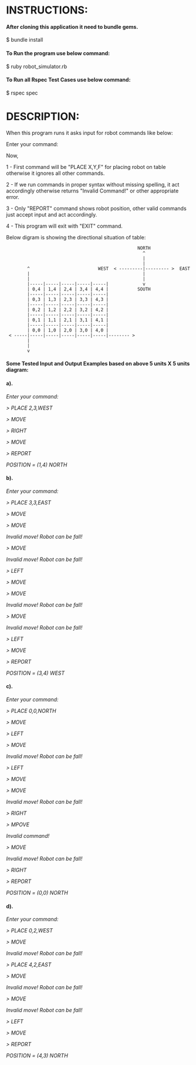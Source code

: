 # INSTRUCTIONS:

#### After cloning this application it need to bundle gems.
$ bundle install

#### To Run the program use below command:
$ ruby robot_simulator.rb

#### To Run all Rspec Test Cases use below command:
$ rspec spec


# DESCRIPTION:

When this program runs it asks input for robot commands like below:

Enter your command:
>

Now,

1 - First command will be "PLACE X,Y,F" for placing robot on table otherwise it ignores all other commands.

2 - If we run commands in proper syntax without missing spelling, it act accordingly otherwise returns "Invalid Command!" or other appropriate error.

3 - Only "REPORT" command shows robot position, other valid commands just accept input and act accordingly.

4 - This program will exit with "EXIT" command.

Below digram is showing the directional situation of table:

                                                      NORTH
                                                        ^
                                                        |
                                                        |
            ^                          WEST  < ---------|--------- >  EAST
            |                                           |
            |                                           |
            |-----|-----|-----|-----|-----|             v
            | 0,4 | 1,4 | 2,4 | 3,4 | 4,4 |           SOUTH
            |-----|-----|-----|-----|-----|                          
            | 0,3 | 1,3 | 2,3 | 3,3 | 4,3 |
            |-----|-----|-----|-----|-----|
            | 0,2 | 1,2 | 2,2 | 3,2 | 4,2 |
            |-----|-----|-----|-----|-----|
            | 0,1 | 1,1 | 2,1 | 3,1 | 4,1 |
            |-----|-----|-----|-----|-----|
            | 0,0 | 1,0 | 2,0 | 3,0 | 4,0 |
     < -----|-----|-----|-----|-----|-----|-------- >
            |
            |
            v


#### Some Tested Input and Output Examples based on above 5 units X 5 units diagram:

#### a).

*Enter your command:*

*> PLACE 2,3,WEST*

*> MOVE*

*> RIGHT*

*> MOVE*

*> REPORT*

*POSITION = (1,4) NORTH*


#### b).

*Enter your command:*

*> PLACE 3,3,EAST*

*> MOVE*

*> MOVE*

*Invalid move! Robot can be fall!*

*> MOVE*

*Invalid move! Robot can be fall!*

*> LEFT*

*> MOVE*

*> MOVE*

*Invalid move! Robot can be fall!*

*> MOVE*

*Invalid move! Robot can be fall!*

*> LEFT*

*> MOVE*

*> REPORT*

*POSITION = (3,4) WEST*


#### c).

*Enter your command:*

*> PLACE 0,0,NORTH*

*> MOVE*

*> LEFT*

*> MOVE*

*Invalid move! Robot can be fall!*

*> LEFT*

*> MOVE*

*> MOVE*

*Invalid move! Robot can be fall!*

*> RIGHT*

*> MPOVE*

*Invalid command!*

*> MOVE*

*Invalid move! Robot can be fall!*

*> RIGHT*

*> REPORT*

*POSITION = (0,0) NORTH*


#### d).

*Enter your command:*

*> PLACE 0,2,WEST*

*> MOVE*

*Invalid move! Robot can be fall!*

*> PLACE 4,2,EAST*

*> MOVE*

*Invalid move! Robot can be fall!*

*> MOVE*

*Invalid move! Robot can be fall!*

*> LEFT*

*> MOVE*

*> REPORT*

*POSITION = (4,3) NORTH*
